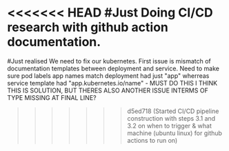 <<<<<<< HEAD
#Just Doing CI/CD research with github action documentation.
=======
#Just realised We need to fix our kubernetes. First issue is mismatch of documentation templates between deployment and service. Need to make sure pod labels app names match deployment had just "app" wherreas service template had "app.kubernetes.io/name" - MUST DO THIS I THINK THIS IS SOLUTION, BUT THERES ALSO ANOTHER ISSUE INTERMS OF TYPE MISSING AT FINAL LINE?
>>>>>>> d5ed718 (Started CI/CD pipeline construction with steps 3.1 and 3.2 on when to trigger & what machine (ubuntu linux) for github actions to run on)
